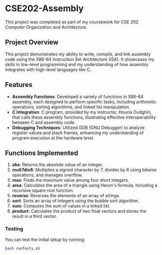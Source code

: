 # CSE202-Assembly
This project was completed as part of my coursework for CSE 202 Computer Organization and Architecture.

## Project Overview
This project demonstrates my ability to write, compile, and link assembly code using the X86-64 Instruction Set Architecture (ISA). It showcases my skills in low-level programming and my understanding of how assembly integrates with high-level languages like C.

## Features
- **Assembly Functions**: Developed a variety of functions in X86-64 assembly, each designed to perform specific tasks, including arithmetic operations, sorting algorithms, and linked list manipulation.
- **C Integration**: C program, provided by my instructor, Houria Oudghiri, that calls these assembly functions, illustrating effective interoperability between C and assembly code.
- **Debugging Techniques**: Utilized GDB (GNU Debugger) to analyze register values and stack frames, enhancing my understanding of program execution at the hardware level.

## Functions Implemented
1. **abs**: Returns the absolute value of an integer.
2. **mult7div8**: Multiplies a signed character by 7, divides by 8 using bitwise operations, and manages overflow.
3. **max**: Finds the maximum value among four short integers.
4. **area**: Calculates the area of a triangle using Heron's formula, including a recursive square root function.
5. **reverse**: Reverses the elements of an array of strings.
6. **sort**: Sorts an array of integers using the bubble sort algorithm.
7. **sum**: Computes the sum of values in a linked list.
8. **product**: Calculates the product of two float vectors and stores the result in a third vector.


### Testing
You can test the initial setup by running:
```bash
bash runTests.sh
